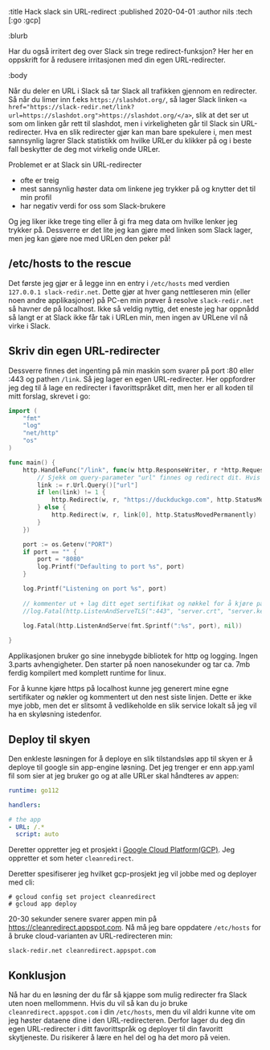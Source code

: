 :title Hack slack sin URL-redirect
:published 2020-04-01
:author nils
:tech [:go :gcp]

:blurb

Har du også irritert deg over Slack sin trege redirect-funksjon? Her her en oppskrift for å redusere irritasjonen med din egen URL-redirecter.

:body

Når du deler en URL i Slack så tar Slack all trafikken gjennom en redirecter. Så når du limer inn f.eks `https://slashdot.org/`, så lager Slack linken `<a href="https://slack-redir.net/link?url=https://slashdot.org">https://slashdot.org/</a>`, slik at det ser ut som om linken går rett til slashdot, men i virkeligheten går til Slack sin URL-redirecter. Hva en slik redirecter gjør kan man bare spekulere i, men mest sannsynlig lagrer Slack statistikk om hvilke URLer du klikker på og i beste fall beskytter de deg mot virkelig onde URLer. 

Problemet er at Slack sin URL-redirecter 

* ofte er treig
* mest sannsynlig høster data om linkene jeg trykker på og knytter det til min profil
* har negativ verdi for oss som Slack-brukere

Og jeg liker ikke trege ting eller å gi fra meg data om hvilke lenker jeg trykker på. Dessverre er det lite jeg kan gjøre med linken som Slack lager, men jeg kan gjøre noe med URLen den peker på!

## /etc/hosts to the rescue

Det første jeg gjør er å legge inn en entry i `/etc/hosts` med verdien `127.0.0.1 slack-redir.net`. Dette gjør at hver gang nettleseren min (eller noen andre applikasjoner) på PC-en min prøver å resolve `slack-redir.net` så havner de på localhost. Ikke så veldig nyttig, det eneste jeg har oppnådd så langt er at Slack ikke får tak i URLen min, men ingen av URLene vil nå virke i Slack.

## Skriv din egen URL-redirecter

Dessverre finnes det ingenting på min maskin som svarer på port :80 eller :443 og pathen `/link`. Så jeg lager en egen URL-redirecter. Her oppfordrer jeg deg til å lage en redirecter i favorittspråket ditt, men her er all koden til mitt forslag, skrevet i go:

```go
import (
	"fmt"
	"log"
	"net/http"
	"os"
)

func main() {
	http.HandleFunc("/link", func(w http.ResponseWriter, r *http.Request) {
		// Sjekk om query-parameter "url" finnes og redirect dit. Hvis ikke, redirect til duckduckgo.com
		link := r.Url.Query()["url"]
		if len(link) != 1 {
			http.Redirect(w, r, "https://duckduckgo.com", http.StatusMovedPermanently)
		} else {
			http.Redirect(w, r, link[0], http.StatusMovedPermanently)
		}
	})

	port := os.Getenv("PORT")
	if port == "" {
		port = "8080"
		log.Printf("Defaulting to port %s", port)
	}

	log.Printf("Listening on port %s", port)
	
	// kommenter ut + lag ditt eget sertifikat og nøkkel for å kjøre på localhost:
	//log.Fatal(http.ListenAndServeTLS(":443", "server.crt", "server.key", nil))
	
	log.Fatal(http.ListenAndServe(fmt.Sprintf(":%s", port), nil))

}

```


Applikasjonen bruker go sine innebygde bibliotek for http og logging. Ingen 3.parts avhengigheter. Den starter på noen nanosekunder og tar ca. 7mb ferdig kompilert med komplett runtime for linux. 

For å kunne kjøre https på localhost kunne jeg generert mine egne sertifikater og nøkler og kommentert ut den nest siste linjen. Dette er ikke mye jobb, men det er slitsomt å vedlikeholde en slik service lokalt så jeg vil ha en skyløsning istedenfor.


## Deploy til skyen

Den enkleste løsningen for å deploye en slik tilstandsløs app til skyen er å deploye til google sin app-engine løsning. Det jeg trenger er enn app.yaml fil som sier at jeg bruker go og at alle URLer skal håndteres av appen:

```yml
runtime: go112

handlers:

# the app
- URL: /.*
  script: auto
```

Deretter oppretter jeg et prosjekt i [Google Cloud Platform(GCP)](https://console.cloud.google.com/). Jeg oppretter et som heter `cleanredirect`. 

Deretter spesifiserer jeg hvilket gcp-prosjekt jeg vil jobbe med og deployer med cli:

    # gcloud config set project cleanredirect
	# gcloud app deploy
	
20-30 sekunder senere svarer appen min på https://cleanredirect.appspot.com. Nå må jeg bare oppdatere `/etc/hosts` for å bruke cloud-varianten av URL-redirecteren min:


```
slack-redir.net cleanredirect.appspot.com
```


## Konklusjon

Nå har du en løsning der du får så kjappe som mulig redirecter fra Slack uten noen mellommenn. Hvis du vil så kan du jo bruke `cleanredirect.appspot.com` i din `/etc/hosts`, men du vil aldri kunne vite om jeg høster dataene dine i den URL-redirecteren. Derfor lager du deg din egen URL-redirecter i ditt favorittspråk og deployer til din favoritt skytjeneste. Du risikerer å lære en hel del og ha det moro på veien. 
